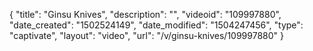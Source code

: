 {
    "title": "Ginsu Knives",
    "description": "",
    "videoid": "109997880",
    "date_created": "1502524149",
    "date_modified": "1504247456",
    "type": "captivate",
    "layout": "video",
    "url": "\/v\/ginsu-knives\/109997880"
}